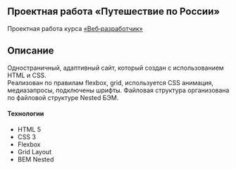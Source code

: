 ## Проектная работа «Путешествие по России»

Проектная работа курса [«Веб‑разработчик»](https://practicum.yandex.ru/web/ "Курс «Веб‑разработчик» — Яндекс Практикум")

## Описание
Одностраничный, адаптивный сайт, который создан с использованием HTML и CSS.   
Реализован по правилам flexbox, grid, используется CSS анимация, медиазапросы, подключены шрифты. Файловая структура организована по файловой структуре Nested БЭМ. 

#### Технологии
  * HTML 5
  * CSS 3
  * Flexbox
  * Grid Layout
  * BEM Nested

